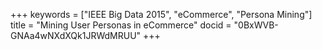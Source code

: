 +++
keywords = ["IEEE Big Data 2015", "eCommerce", "Persona Mining"]
title = "Mining User Personas in eCommerce"
docid = "0BxWVB-GNAa4wNXdXQk1JRWdMRUU"
+++
